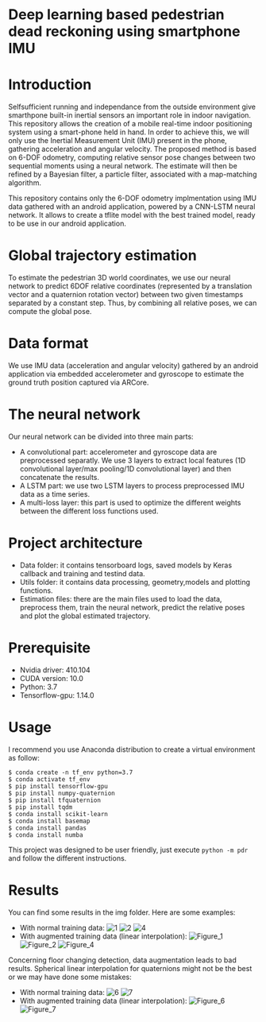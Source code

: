 # Deep learning based pedestrian dead reckoning using smartphone IMU

Introduction
=
Selfsufficient running and independance from the outside environment give smarthpone built-in inertial sensors an important role in indoor navigation. This repository allows the creation of a mobile real-time indoor positioning system using a smart-phone held in hand. 
In order to achieve this, we will only use the Inertial Measurement Unit (IMU) present in the phone, gathering acceleration and angular velocity. The proposed method is based on 6-DOF odometry, computing relative sensor pose changes between two sequential moments using a neural network. The estimate will then be refined by a Bayesian filter, a particle filter, associated with a map-matching algorithm.

 This repository contains only the 6-DOF odometry implmentation using IMU data gathered with an android application, powered by a CNN-LSTM neural network. It allows to create a tflite model with the best trained model, ready to be use in our android application.

Global trajectory estimation
=
To estimate the pedestrian 3D world coordinates, we use our neural network to predict 6DOF relative coordinates (represented by a translation vector and a quaternion rotation vector) between two given timestamps separated by a constant step.
Thus, by combining all relative poses, we can compute the global pose.

Data format
=
We use IMU data (acceleration and angular velocity) gathered by an android application via embedded accelerometer and gyroscope to estimate the ground truth position captured via ARCore.

The neural network
=
Our neural network can be divided into three main parts:
- A convolutional part: accelerometer and gyroscope data are preprocessed separatly. We use 3 layers to extract local features (1D convolutional layer/max pooling/1D convolutional layer) and then concatenate the results.
- A LSTM part: we use two LSTM layers to process preprocessed IMU data as a time series.
- A multi-loss layer: this part is used to optimize the different weights between the different loss functions used.

Project architecture
=
- Data folder: it contains tensorboard logs, saved models by Keras callback and training and testind data.
- Utils folder: it contains data processing, geometry,models and plotting functions.
- Estimation files: there are the main files used to load the data, preprocess them, train the neural network, predict the relative poses and plot the global estimated trajectory.

Prerequisite
=
- Nvidia driver: 410.104
- CUDA version: 10.0
- Python: 3.7
- Tensorflow-gpu: 1.14.0

Usage 
= 
I recommend you use Anaconda distribution to create a virtual environment as follow:
```console
$ conda create -n tf_env python=3.7
$ conda activate tf_env
$ pip install tensorflow-gpu
$ pip install numpy-quaternion
$ pip install tfquaternion
$ pip install tqdm
$ conda install scikit-learn
$ conda install basemap
$ conda install pandas
$ conda install numba
```
This project was designed to be user friendly, just execute ```python -m pdr``` and follow the different instructions.

Results
= 
You can find some results in the img folder. Here are some examples:
- With normal training data:
![1](https://user-images.githubusercontent.com/45492759/64983234-5ac9b600-d8c0-11e9-87c0-d53ada211f5f.png)
![2](https://user-images.githubusercontent.com/45492759/64983238-5bfae300-d8c0-11e9-9af7-31400fd39063.png)
![4](https://user-images.githubusercontent.com/45492759/64983246-5f8e6a00-d8c0-11e9-92b1-91ffb40a1db4.png)
- With augmented training data (linear interpolation):
![Figure_1](https://user-images.githubusercontent.com/45492759/64983597-2dc9d300-d8c1-11e9-814e-1b0e227e9efe.png)
![Figure_2](https://user-images.githubusercontent.com/45492759/64983598-2e626980-d8c1-11e9-8436-0b445d134c62.png)
![Figure_4](https://user-images.githubusercontent.com/45492759/64983603-2f939680-d8c1-11e9-8088-138280f54684.png)


Concerning floor changing detection, data augmentation leads to bad results. Spherical linear interpolation for quaternions might not be the best or we may have done some mistakes: 
- With normal training data:
![6](https://user-images.githubusercontent.com/45492759/64983633-3f12df80-d8c1-11e9-88ee-43b68b174306.png)
![7](https://user-images.githubusercontent.com/45492759/64983637-3fab7600-d8c1-11e9-9296-0be589ef1a5d.png)
- With augmented training data (linear interpolation):
![Figure_6](https://user-images.githubusercontent.com/45492759/64983644-41753980-d8c1-11e9-96ff-b014a8895275.png)
![Figure_7](https://user-images.githubusercontent.com/45492759/64983797-a6c92a80-d8c1-11e9-9411-5535b6f9ef9b.png)
